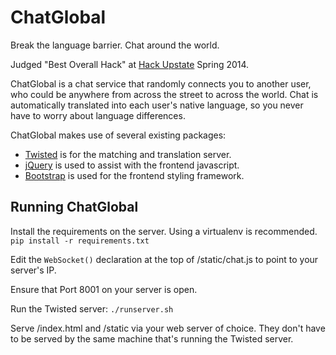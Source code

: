ChatGlobal
==========

Break the language barrier. Chat around the world.

Judged "Best Overall Hack" at [Hack Upstate](http://www.hackupstate.com/) Spring 2014.

ChatGlobal is a chat service that randomly connects you to another user, who could be anywhere from across the street to across the world. Chat is automatically translated into each user's native language, so you never have to worry about language differences.

ChatGlobal makes use of several existing packages:
* [Twisted](http://twistedmatrix.com/trac/) is for the matching and translation server.
* [jQuery](http://jquery.com/) is used to assist with the frontend javascript.
* [Bootstrap](http://getbootstrap.com/) is used for the frontend styling framework.

Running ChatGlobal
------------------

Install the requirements on the server. Using a virtualenv is recommended.
`pip install -r requirements.txt`

Edit the `WebSocket()` declaration at the top of /static/chat.js to point to your server's IP.

Ensure that Port 8001 on your server is open.

Run the Twisted server:
`./runserver.sh`

Serve /index.html and /static via your web server of choice. They don't have to be served by the same machine that's running the Twisted server.
